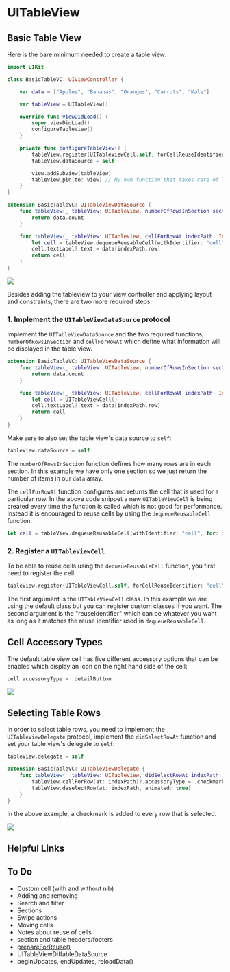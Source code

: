 # UITableView

## Basic Table View

Here is the bare minimum needed to create a table view:

```swift
import UIKit

class BasicTableVC: UIViewController {

    var data = ["Apples", "Bananas", "Oranges", "Carrots", "Kale"]

    var tableView = UITableView()

    override func viewDidLoad() {
        super.viewDidLoad()
        configureTableView()
    }

    private func configureTableView() {
        tableView.register(UITableViewCell.self, forCellReuseIdentifier: "cell")
        tableView.dataSource = self

        view.addSubview(tableView)
        tableView.pin(to: view) // My own function that takes care of layout and constraints
    }
}

extension BasicTableVC: UITableViewDataSource {
    func tableView(_ tableView: UITableView, numberOfRowsInSection section: Int) -> Int {
        return data.count
    }

    func tableView(_ tableView: UITableView, cellForRowAt indexPath: IndexPath) -> UITableViewCell {
        let cell = tableView.dequeueReusableCell(withIdentifier: "cell", for: indexPath)
        cell.textLabel?.text = data[indexPath.row]
        return cell
    }
}
```
![](images/0.png)

Besides adding the tableview to your view controller and applying layout and constraints, there are two more required steps:

### 1. Implement the `UITableViewDataSource` protocol

Implement the `UITableViewDataSource` and the two required functions, `numberOfRowsInSection` and `cellForRowAt` which define what information will be displayed in the table view.

```swift
extension BasicTableVC: UITableViewDataSource {
    func tableView(_ tableView: UITableView, numberOfRowsInSection section: Int) -> Int {
        return data.count
    }

    func tableView(_ tableView: UITableView, cellForRowAt indexPath: IndexPath) -> UITableViewCell {
        let cell = UITableViewCell()
        cell.textLabel?.text = data[indexPath.row]
        return cell
    }
}
```
Make sure to also set the table view's data source to `self`:

```swift
tableView.dataSource = self
```

The `numberOfRowsInSection` function defines how many rows are in each section. In this example we have only one section so we just return the number of items in our `data` array.

The `cellForRowAt` function configures and returns the cell that is used for a particular row. In the above code snippet a new `UITableViewCell` is being created every time the function is called which is not good for performance. Instead it is encouraged to reuse cells by using the `dequeueReusableCell` function:

```swift
let cell = tableView.dequeueReusableCell(withIdentifier: "cell", for: indexPath)
```

### 2. Register a `UITableViewCell`

To be able to reuse cells using the `dequeueReusableCell` function, you first need to register the cell:

```swift
tableView.register(UITableViewCell.self, forCellReuseIdentifier: "cell")
```

The first argument is the `UITableViewCell` class. In this example we are using the default class but you can register custom classes if you want. The second argument is the "reuseIdentifier" which can be whatever you want as long as it matches the reuse identifier used in `dequeueReusableCell`.

## Cell Accessory Types
The default table view cell has five different accessory options that can be enabled which display an icon on the right hand side of the cell:

```swift
cell.accessoryType = .detailButton
```
![](images/1.png)

## Selecting Table Rows
In order to select table rows, you need to implement the `UITableViewDelegate` protocol, implement the `didSelectRowAt` function and set your table view's delegate to `self`:

```swift
tableView.delegate = self
```

```swift
extension BasicTableVC: UITableViewDelegate {
    func tableView(_ tableView: UITableView, didSelectRowAt indexPath: IndexPath) {
        tableView.cellForRow(at: indexPath)?.accessoryType = .checkmark
        tableView.deselectRow(at: indexPath, animated: true)
    }
}
```
In the above example, a checkmark is added to every row that is selected.

![](images/2.png)

## Helpful Links


## To Do
* Custom cell (with and without nib)
* Adding and removing
* Search and filter
* Sections
* Swipe actions
* Moving cells
* Notes about reuse of cells
* section and table headers/footers
* [prepareForReuse()](https://developer.apple.com/documentation/uikit/views_and_controls/table_views/configuring_the_cells_for_your_table)
* UITableViewDiffableDataSource
* beginUpdates, endUpdates, reloadData()